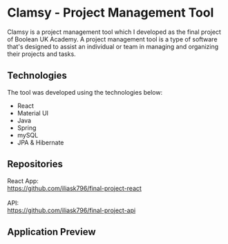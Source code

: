 # Clamsy - Project Management Tool
Clamsy is a project management tool which I developed as the final project of Boolean UK Academy. A project management tool is a type of software that's designed to assist an individual or team in managing and organizing their projects and tasks.

## Technologies
The tool was developed using the technologies below:
- React
- Material UI
- Java
- Spring
- mySQL
- JPA & Hibernate

## Repositories
React App: <br/> https://github.com/iliask796/final-project-react <br/> <br/>
API: <br/> https://github.com/iliask796/final-project-api

## Application Preview

